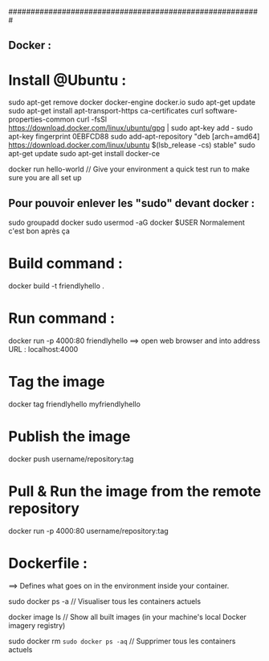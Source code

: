 
#########################################################

## Docker :

# Install @Ubuntu :

sudo apt-get remove docker docker-engine docker.io
sudo apt-get update
sudo apt-get install apt-transport-https ca-certificates curl software-properties-common
curl -fsSl https://download.docker.com/linux/ubuntu/gpg | sudo apt-key add -
sudo apt-key fingerprint 0EBFCD88
sudo add-apt-repository "deb [arch=amd64] https://download.docker.com/linux/ubuntu $(lsb_release -cs) stable"
sudo apt-get update
sudo apt-get install docker-ce

docker run hello-world // Give your environment a quick test run to make sure you are all set up

## Pour pouvoir enlever les "sudo" devant docker :

sudo groupadd docker
sudo usermod -aG docker $USER
Normalement c'est bon après ça

# Build command :

docker build -t friendlyhello .

# Run command :
docker run -p 4000:80 friendlyhello
==> open web browser and into address URL : localhost:4000

# Tag the image
docker tag friendlyhello myfriendlyhello

# Publish the image
docker push username/repository:tag

# Pull & Run the image from the remote repository
docker run -p 4000:80 username/repository:tag


# Dockerfile :
==> Defines what goes on in the environment inside your container.


sudo docker ps -a // Visualiser tous les containers actuels

docker image ls // Show all built images (in your machine's local Docker imagery registry)

sudo docker rm `sudo docker ps -aq` // Supprimer tous les containers actuels
